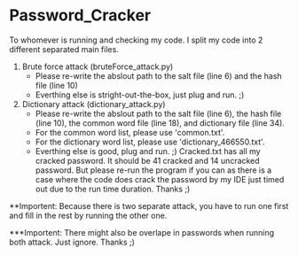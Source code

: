 # Password_Cracker


To whomever is running and checking my code. I split my code into 2 different separated main files. 
1. Brute force attack (bruteForce_attack.py)
    -   Please re-write the abslout path to the salt file (line 6) and the hash file (line 10)
    -   Everthing else is stright-out-the-box, just plug and run. ;)
2. Dictionary attack (dictionary_attack.py)
    -   Please re-write the abslout path to the salt file (line 6), the hash file (line 10), the common word file (line 18), and dictionary file (line 34).
    -   For the common word list, please use 'common.txt'.
    -   For the dictionary word list, please use 'dictionary_466550.txt'.
    -   Everthing else is good, plug and run. ;)
Cracked.txt has all my cracked password. It should be 41 cracked and 14 uncracked password. But please re-run the program if you can as there is a case where the code does crack the password by my IDE just timed out due to the run time duration.
Thanks ;)

**Importent: Because there is two separate attack, you have to run one first and fill in the rest by running the other one.

***Importent: There might also be overlape in passwords when running both attack. Just ignore. Thanks ;)

